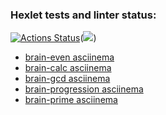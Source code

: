 ### Hexlet tests and linter status:
[![Actions Status](https://github.com/pzproger/php-project-45/workflows/hexlet-check/badge.svg)](https://github.com/pzproger/php-project-45/actions)(<a href="https://codeclimate.com/github/pzproger/php-project-45/maintainability"><img src="https://api.codeclimate.com/v1/badges/dade4698bf1e1f668df8/maintainability" /></a>)

- <a href="https://asciinema.org/a/3bHPEW7a3ibHmBm590aaAJnT9">brain-even asciinema</a>
- <a href="https://asciinema.org/a/eUI4hUdvuqoWrvcnDq0qeEzln">brain-calc asciinema</a>
- <a href="https://asciinema.org/a/FAIrXUPygMEawmpDp8fr96MPq">brain-gcd asciinema</a>
- <a href="https://asciinema.org/a/YtE9YLWINUftFsa5g9sHNeSJl">brain-progression asciinema</a>
- <a href="https://asciinema.org/a/QqZSh78ABw4VRN0LQIIhuMrsr">brain-prime asciinema</a>
